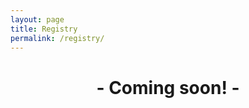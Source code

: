 ```yaml
---
layout: page
title: Registry
permalink: /registry/
---
```


<center><h1>- Coming soon! -</h1></center>
